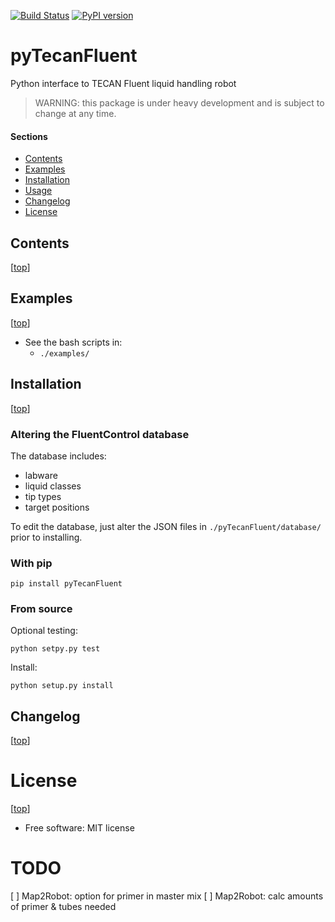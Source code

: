 [![Build Status](https://travis-ci.org/leylabmpi/pyTecanFluent.svg?branch=master)](https://travis-ci.org/leylabmpi/pyTecanFluent)
[![PyPI version](https://badge.fury.io/py/pyTecanFluent.svg)](http://badge.fury.io/py/pyTecanFluent)


pyTecanFluent
=============

Python interface to TECAN Fluent liquid handling robot

> WARNING: this package is under heavy development and is subject to change at any time.

#### Sections

- [Contents](#contents)
- [Examples](#examples)
- [Installation](#installation)
- [Usage](#usage)
- [Changelog](#changelog)
- [License](#license)


## Contents

[[top](#sections)]



## Examples

[[top](#sections)]

* See the bash scripts in:
  * `./examples/`


## Installation

[[top](#sections)]

### Altering the FluentControl database

The database includes:

* labware
* liquid classes
* tip types
* target positions

To edit the database, just alter the JSON files in `./pyTecanFluent/database/` prior to installing.


### With pip

`pip install pyTecanFluent`

### From source

Optional testing:

`python setpy.py test`

Install:

`python setup.py install`


## Changelog

[[top](#sections)]


# License

[[top](#sections)]

* Free software: MIT license

# TODO

[ ] Map2Robot: option for primer in master mix
[ ] Map2Robot: calc amounts of primer & tubes needed

